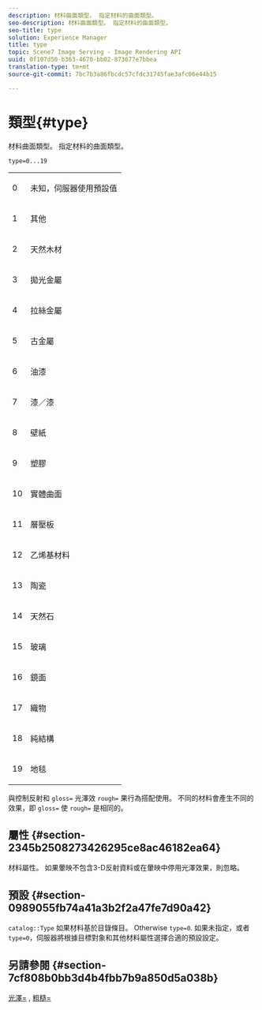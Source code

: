 ```yaml
---
description: 材料曲面類型。 指定材料的曲面類型。
seo-description: 材料曲面類型。 指定材料的曲面類型。
seo-title: type
solution: Experience Manager
title: type
topic: Scene7 Image Serving - Image Rendering API
uuid: 0f107d50-b363-4670-bb02-873677e7bbea
translation-type: tm+mt
source-git-commit: 7bc7b3a86fbcdc57cfdc31745fae3afc06e44b15

---
```



# 類型{#type}

材料曲面類型。 指定材料的曲面類型。

`type=0...19`

<table id="simpletable_482728CD58144E7BBB2912B2F105FDCA"> 
 <tr class="strow"> 
  <td class="stentry"> <p>0 </p></td> 
  <td class="stentry"> <p>未知，伺服器使用預設值 </p></td> 
 </tr> 
 <tr class="strow"> 
  <td class="stentry"> <p>1 </p></td> 
  <td class="stentry"> <p>其他 </p> </td> 
 </tr> 
 <tr class="strow"> 
  <td class="stentry"> <p>2 </p></td> 
  <td class="stentry"> <p>天然木材 </p></td> 
 </tr> 
 <tr class="strow"> 
  <td class="stentry"> <p>3 </p></td> 
  <td class="stentry"> <p>拋光金屬 </p></td> 
 </tr> 
 <tr class="strow"> 
  <td class="stentry"> <p>4 </p></td> 
  <td class="stentry"> <p>拉絲金屬 </p></td> 
 </tr> 
 <tr class="strow"> 
  <td class="stentry"> <p>5 </p></td> 
  <td class="stentry"> <p>古金屬 </p></td> 
 </tr> 
 <tr class="strow"> 
  <td class="stentry"> <p>6 </p></td> 
  <td class="stentry"> <p>油漆 </p></td> 
 </tr> 
 <tr class="strow"> 
  <td class="stentry"> <p>7 </p></td> 
  <td class="stentry"> <p>漆／漆 </p></td> 
 </tr> 
 <tr class="strow"> 
  <td class="stentry"> <p>8 </p></td> 
  <td class="stentry"> <p>壁紙 </p></td> 
 </tr> 
 <tr class="strow"> 
  <td class="stentry"> <p>9 </p></td> 
  <td class="stentry"> <p>塑膠 </p></td> 
 </tr> 
 <tr class="strow"> 
  <td class="stentry"> <p>10 </p></td> 
  <td class="stentry"> <p>實體曲面 </p></td> 
 </tr> 
 <tr class="strow"> 
  <td class="stentry"> <p>11 </p></td> 
  <td class="stentry"> <p>層壓板 </p></td> 
 </tr> 
 <tr class="strow"> 
  <td class="stentry"> <p>12 </p></td> 
  <td class="stentry"> <p>乙烯基材料 </p></td> 
 </tr> 
 <tr class="strow"> 
  <td class="stentry"> <p>13 </p></td> 
  <td class="stentry"> <p>陶瓷 </p></td> 
 </tr> 
 <tr class="strow"> 
  <td class="stentry"> <p>14 </p></td> 
  <td class="stentry"> <p>天然石 </p></td> 
 </tr> 
 <tr class="strow"> 
  <td class="stentry"> <p>15 </p></td> 
  <td class="stentry"> <p>玻璃 </p></td> 
 </tr> 
 <tr class="strow"> 
  <td class="stentry"> <p>16 </p></td> 
  <td class="stentry"> <p>鏡面 </p></td> 
 </tr> 
 <tr class="strow"> 
  <td class="stentry"> <p>17 </p></td> 
  <td class="stentry"> <p>織物 </p></td> 
 </tr> 
 <tr class="strow"> 
  <td class="stentry"> <p>18 </p></td> 
  <td class="stentry"> <p>純結構 </p></td> 
 </tr> 
 <tr class="strow"> 
  <td class="stentry"> <p>19 </p></td> 
  <td class="stentry"> <p>地毯 </p></td> 
 </tr> 
</table>

與控制反射和 `gloss=` 光澤效 `rough=` 果行為搭配使用。 不同的材料會產生不同的效果，即 `gloss=` 使 `rough=` 是相同的。

## 屬性 {#section-2345b2508273426295ce8ac46182ea64}

材料屬性。 如果暈映不包含3-D反射資料或在暈映中停用光澤效果，則忽略。

## 預設 {#section-0989055fb74a41a3b2f2a47fe7d90a42}

`catalog::Type` 如果材料基於目錄條目。 Otherwise `type=0`. 如果未指定，或者 `type=0`，伺服器將根據目標對象和其他材料屬性選擇合適的預設設定。

## 另請參閱 {#section-7cf808b0bb3d4b4fbb7b9a850d5a038b}

[光澤=](../../../../../ir-api/http-protocol/image-rendering-api-ref/c-ir-http-protocol-ref/c-ir-http-protocol-command-reference/r-ir-http-gloss.md#reference-325aef2ee51e4e1584a06047427340ca) , [粗糙=](../../../../../ir-api/http-protocol/image-rendering-api-ref/c-ir-http-protocol-ref/c-ir-http-protocol-command-reference/r-ir-rough.md#reference-00add846b09f4dc39420bda1ca414180)
